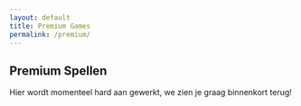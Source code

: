 ```yaml
---
layout: default
title: Premium Games
permalink: /premium/
---
```


<section class="text-center py-12">
  <h2 class="text-3xl font-bold mb-4">Premium Spellen</h2>
  <p>Hier wordt momenteel hard aan gewerkt, we zien je graag binnenkort terug!</p>
</section>
